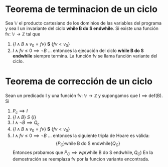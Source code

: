 # Teorema de terminacion de un ciclo
Sea $\mathbb{V}$ el producto cartesiano de los dominios de las variables del programa y sea I un invariante del ciclo **while B do S endwhile**. Si existe una función fv: $\mathbb{V} \to \mathbb{Z}$ tal que
1. $\{I \land B \land v_0 = fv\}$  **S**  $\{fv < v_0\}$
2. $I \land fv \leq 0 \implies \neg B$
... entonces la ejecución del ciclo **while B do S endwhile** siempre termina.
La función fv se llama función variante del ciclo.

# Teorema de corrección de un ciclo
Sean un predicado I y una función fv: $\mathbb{V} \to \mathbb{Z}$ y supongamos que I $\implies$ def(B). Si
1. $P_c \implies I$
2. $\{I \land B\}\ S\ \{I\}$
3. $I \land \neg B \implies Q_c$
4. $\{I \land B \land v_0 = fv\}$  **S**  $\{fv < v_0\}$
5. $I \land fv \leq 0 \implies \neg B$
... entonces la siguiente tripla de Hoare es válida:
$$
\{P_C\}\text{while B do S endwhile} \{Q_C\}
$$
Entonces probamos que $P_C \implies wp(\text{while B do S endwhile}, Q_C)$
En la demostración se reemplaza fv por la funcion variante encontrada.

